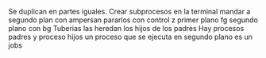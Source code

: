 Se duplican en partes iguales.
Crear subprocesos en la terminal
mandar a segundo plan con ampersan
pararlos con control z
primer plano  fg
segundo plano con bg
Tuberias las heredan los hijos de los padres
Hay procesos padres y proceso hijos
un proceso que se ejecuta en segundo plano es un jobs

